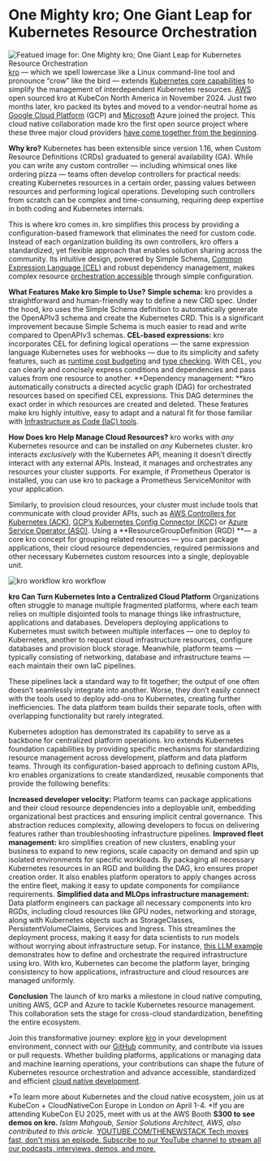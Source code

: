 # One Mighty kro; One Giant Leap for Kubernetes Resource Orchestration
![Featued image for: One Mighty kro; One Giant Leap for Kubernetes Resource Orchestration](https://cdn.thenewstack.io/media/2025/03/f0c11558-kro-kubernetes-giant-leap-moon-1024x576.jpg)
[kro](https://kro.run) — which we spell lowercase like a Linux command-line tool and pronounce “crow” like the bird — extends [Kubernetes core capabilities](https://roadmap.sh/kubernetes) to simplify the management of interdependent Kubernetes resources. [AWS](https://aws.amazon.com/?utm_content=inline+mention) open sourced kro at KubeCon North America in November 2024.
Just two months later, kro packed its bytes and moved to a vendor-neutral home as [Google Cloud Platform](https://cloud.google.com/?utm_content=inline+mention) (GCP) and [Microsoft](https://news.microsoft.com/?utm_content=inline+mention) Azure joined the project. This cloud native collaboration made kro the first open source project where these three major cloud providers [have come together from the beginning](https://thenewstack.io/kubernetes-gets-a-new-resource-orchestrator-in-the-form-of-kro/).

**Why kro?**
Kubernetes has been extensible since version 1.16, when Custom Resource Definitions (CRDs) graduated to general availability (GA). While you can write any custom controller — including whimsical ones like ordering pizza — teams often develop controllers for practical needs: creating Kubernetes resources in a certain order, passing values between resources and performing logical operations. Developing such controllers from scratch can be complex and time-consuming, requiring deep expertise in both coding and Kubernetes internals.

This is where kro comes in. kro simplifies this process by providing a configuration-based framework that eliminates the need for custom code. Instead of each organization building its own controllers, kro offers a standardized, yet flexible approach that enables solution sharing across the community. Its intuitive design, powered by Simple Schema, [Common Expression Language (CEL](https://kubernetes.io/docs/reference/using-api/cel/)) and robust dependency management, makes complex resource [orchestration accessible](https://thenewstack.io/orchestrate-cloud-native-workloads-with-kro-and-kubernetes/) through simple configuration.

**What Features Make kro Simple to Use?**
**Simple schema:** kro provides a straightforward and human-friendly way to define a new CRD spec. Under the hood, kro uses the Simple Schema definition to automatically generate the OpenAPIv3 schema and create the Kubernetes CRD. This is a significant improvement because Simple Schema is much easier to read and write compared to OpenAPIv3 schemas.
**CEL-based expressions:** kro incorporates CEL for defining logical operations — the same expression language Kubernetes uses for webhooks — due to its simplicity and safety features, such as [runtime cost budgeting](https://kubernetes.io/docs/reference/using-api/cel/#runtime-cost-budget) and [type checking](https://kubernetes.io/docs/reference/using-api/cel/#type-checking). With CEL, you can clearly and concisely express conditions and dependencies and pass values from one resource to another.
**Dependency management: **kro automatically constructs a directed acyclic graph (DAG) for orchestrated resources based on specified CEL expressions. This DAG determines the exact order in which resources are created and deleted.
These features make kro highly intuitive, easy to adapt and a natural fit for those familiar with [Infrastructure as Code (IaC) tools](https://thenewstack.io/introduction-to-infrastructure-as-code/).

**How Does kro Help Manage Cloud Resources?**
kro works with *any* Kubernetes resource and can be installed on *any* Kubernetes cluster. kro interacts *exclusively* with the Kubernetes API, meaning it doesn’t directly interact with any external APIs. Instead, it manages and orchestrates any resources your cluster supports. For example, if Prometheus Operator is installed, you can use kro to package a Prometheus ServiceMonitor with your application.

Similarly, to provision cloud resources, your cluster must include tools that communicate with cloud provider APIs, such as [AWS Controllers for Kubernetes (ACK)](https://aws-controllers-k8s.github.io/community/), [GCP’s Kubernetes Config Connector (KCC)](https://github.com/GoogleCloudPlatform/k8s-config-connector) or [Azure Service Operator (ASO)](https://github.com/Azure/azure-service-operator). Using a **ResourceGroupDefinition (RGD) **— a core kro concept for grouping related resources — you can package applications, their cloud resource dependencies, required permissions and other necessary Kubernetes custom resources into a single, deployable unit.

![kro workflow](https://cdn.thenewstack.io/media/2025/03/d69459b0-kro-architecture.png)
kro workflow


**kro Can Turn Kubernetes Into a Centralized Cloud Platform**
Organizations often struggle to manage multiple fragmented platforms, where each team relies on multiple disjointed tools to manage things like infrastructure, applications and databases. Developers deploying applications to Kubernetes must switch between multiple interfaces — one to deploy to Kubernetes, another to request cloud infrastructure resources, configure databases and provision block storage. Meanwhile, platform teams — typically consisting of networking, database and infrastructure teams — each maintain their own IaC pipelines.

These pipelines lack a standard way to fit together; the output of one often doesn’t seamlessly integrate into another. Worse, they don’t easily connect with the tools used to deploy add-ons to Kubernetes, creating further inefficiencies. The data platform team builds their separate tools, often with overlapping functionality but rarely integrated.

Kubernetes adoption has demonstrated its capability to serve as a backbone for centralized platform operations. kro extends Kubernetes foundation capabilities by providing specific mechanisms for standardizing resource management across development, platform and data platform teams. Through its configuration-based approach to defining custom APIs, kro enables organizations to create standardized, reusable components that provide the following benefits:

**Increased developer velocity:** Platform teams can package applications and their cloud resource dependencies into a deployable unit, embedding organizational best practices and ensuring implicit central governance. This abstraction reduces complexity, allowing developers to focus on delivering features rather than troubleshooting infrastructure pipelines.
**Improved fleet management:** kro simplifies creation of new clusters, enabling your business to expand to new regions, scale capacity on demand and spin up isolated environments for specific workloads. By packaging all necessary Kubernetes resources in an RGD and building the DAG, kro ensures proper creation order. It also enables platform operators to apply changes across the entire fleet, making it easy to update components for compliance requirements.
**Simplified data and MLOps infrastructure management:** Data platform engineers can package all necessary components into kro RGDs, including cloud resources like GPU nodes, networking and storage, along with Kubernetes objects such as StorageClasses, PersistentVolumeClaims, Services and Ingress. This streamlines the deployment process, making it easy for data scientists to run models without worrying about infrastructure setup. For instance, [this LLM example](https://github.com/kro-run/kro/tree/main/examples/aws/llm) demonstrates how to define and orchestrate the required infrastructure using kro.
With kro, Kubernetes can become the platform layer, bringing consistency to how applications, infrastructure and cloud resources are managed uniformly.

**Conclusion**
The launch of kro marks a milestone in cloud native computing, uniting AWS, GCP and Azure to tackle Kubernetes resource management. This collaboration sets the stage for cross-cloud standardization, benefiting the entire ecosystem.

Join this transformative journey: explore [kro](https://kro.run/) in your development environment, connect with our [GitHub](https://github.com/kro-run/kro) community, and contribute via issues or pull requests. Whether building platforms, applications or managing data and machine learning operations, your contributions can shape the future of Kubernetes resource orchestration and advance accessible, standardized and efficient [cloud native development](https://thenewstack.io/cloud-native/).

*To learn more about Kubernetes and the cloud native ecosystem, join us at KubeCon + CloudNativeCon Europe in London on April 1-4. *If you are attending KubeCon EU 2025, meet with us at the AWS Booth
**S300 to see demos on kro.**
*Islam Mahgoub, Senior Solutions Architect, AWS, also contributed to this article.*
[
YOUTUBE.COM/THENEWSTACK
Tech moves fast, don't miss an episode. Subscribe to our YouTube
channel to stream all our podcasts, interviews, demos, and more.
](https://youtube.com/thenewstack?sub_confirmation=1)